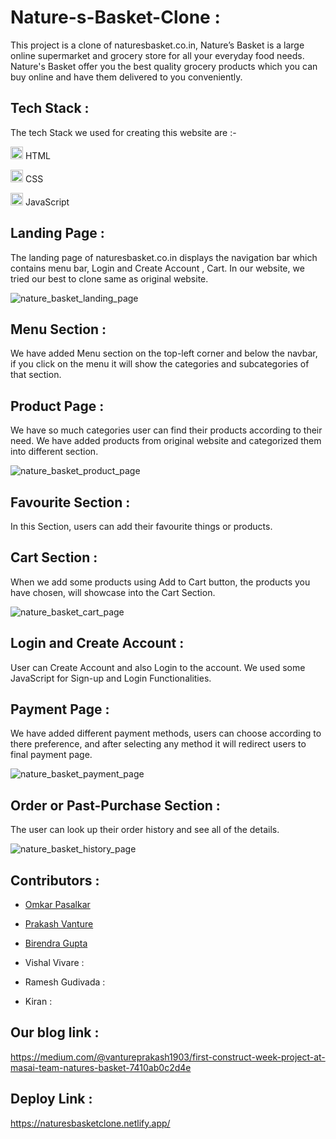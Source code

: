 # Nature-s-Basket-Clone :
This project is a clone of naturesbasket.co.in, Nature’s Basket is a large online supermarket and grocery store for all your everyday food needs. Nature's Basket offer you the best quality grocery products which you can buy online and have them delivered to you conveniently.

## Tech Stack :

The tech Stack we used for creating this website are :-

<img src="https://cdn-icons-png.flaticon.com/512/226/226269.png" width=20/> HTML

<img src="https://cdn-icons-png.flaticon.com/512/732/732190.png" width=20 /> CSS

<img src="https://cdn-icons-png.flaticon.com/512/1199/1199124.png" width=20/> JavaScript

## Landing Page :
The landing page of naturesbasket.co.in displays the navigation bar which contains menu bar, Login and Create Account , Cart.
In our website, we tried our best to clone same as original website.

![nature_basket_landing_page](https://user-images.githubusercontent.com/95853553/158793366-660a6fc5-30b7-469b-bd7f-efb7221e60fb.png)


## Menu Section :
We have added Menu section on the top-left corner and below the navbar, if you click on the menu it will show the categories and subcategories of that section.


## Product Page :
We have so much categories user can find their products according to their need. We have added products from original website and categorized them into different section.

![nature_basket_product_page](https://user-images.githubusercontent.com/95853553/158793467-00e742e4-6f0a-4ff3-aed3-2d1bc2c2fc16.png)

## Favourite Section :
In this Section, users can add their favourite things or products.


## Cart Section :
When we add some products using Add to Cart button, the products you have chosen, will showcase into the Cart Section.

![nature_basket_cart_page](https://user-images.githubusercontent.com/95853553/158793516-a797712a-e2ef-4457-9f22-79b25cffb618.png)

## Login and Create Account : 
User can Create Account and also Login to the account. We used some JavaScript for Sign-up and Login Functionalities.


## Payment Page :
We have added different payment methods, users can choose according to there preference, and after selecting any method it will redirect users to final payment page.

![nature_basket_payment_page](https://user-images.githubusercontent.com/95853553/158793593-866a7012-3dd2-4319-98ba-c442c40704cd.png)

## Order or Past-Purchase Section :
The user can look up their order history and see all of the details.

![nature_basket_history_page](https://user-images.githubusercontent.com/95853553/158793638-84773a2e-747b-4950-a205-7d986d83a972.png)

## Contributors :

- [Omkar Pasalkar](https://github.com/Omkar-WD)

- [Prakash Vanture](https://github.com/webdev1903)

- [Birendra Gupta](https://github.com/birendra20)

- Vishal Vivare : 

- Ramesh Gudivada : 

- Kiran :


## Our blog link :
https://medium.com/@vantureprakash1903/first-construct-week-project-at-masai-team-natures-basket-7410ab0c2d4e


## Deploy Link :
https://naturesbasketclone.netlify.app/
